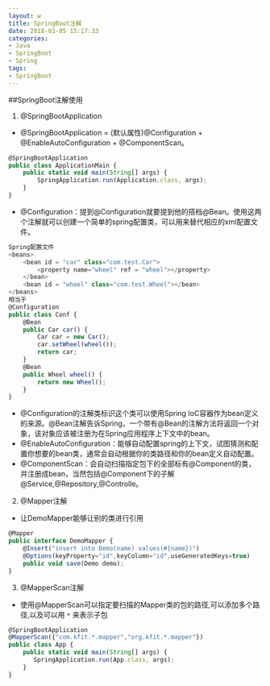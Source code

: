 ```yaml
---
layout: w
title: SpringBoot注解
date: 2018-03-05 15:17:33
categories:
- Java
- SpringBoot
- Spring
tags:
- SpringBoot
---
```


##SpringBoot注解使用
1. @SpringBootApplication
- @SpringBootApplication = (默认属性)@Configuration + @EnableAutoConfiguration + @ComponentScan。
```javascript
@SpringBootApplication  
public class ApplicationMain {  
    public static void main(String[] args) {  
        SpringApplication.run(Application.class, args);  
    }  
}  
```
* @Configuration：提到@Configuration就要提到他的搭档@Bean。使用这两个注解就可以创建一个简单的spring配置类，可以用来替代相应的xml配置文件。
```javascript
Spring配置文件
<beans>  
    <bean id = "car" class="com.test.Car">  
        <property name="wheel" ref = "wheel"></property>  
    </bean>  
    <bean id = "wheel" class="com.test.Wheel"></bean>  
</beans>  
相当于
@Configuration  
public class Conf {  
    @Bean  
    public Car car() {  
        Car car = new Car();  
        car.setWheel(wheel());  
        return car;  
    }  
    @Bean   
    public Wheel wheel() {  
        return new Wheel();  
    }  
}  
```
<!--more-->
* @Configuration的注解类标识这个类可以使用Spring IoC容器作为bean定义的来源。@Bean注解告诉Spring，一个带有@Bean的注解方法将返回一个对象，该对象应该被注册为在Spring应用程序上下文中的bean。
* @EnableAutoConfiguration：能够自动配置spring的上下文，试图猜测和配置你想要的bean类，通常会自动根据你的类路径和你的bean定义自动配置。
* @ComponentScan：会自动扫描指定包下的全部标有@Component的类，并注册成bean，当然包括@Component下的子解@Service,@Repository,@Controlle。

2. @Mapper注解
* 让DemoMapper能够让别的类进行引用
```javascript
@Mapper  
public interface DemoMapper {  
    @Insert("insert into Demo(name) values(#{name})")  
    @Options(keyProperty="id",keyColumn="id",useGeneratedKeys=true)  
    public void save(Demo demo);  
}  
```
3. @MapperScan注解
* 使用@MapperScan可以指定要扫描的Mapper类的包的路径,可以添加多个路径,以及可以用 `*` 来表示子包
```javascript
@SpringBootApplication  
@MapperScan({"com.kfit.*.mapper","org.kfit.*.mapper"})  
public class App {  
    public static void main(String[] args) {  
       SpringApplication.run(App.class, args);  
    }  
}
```
